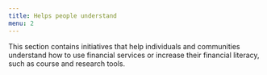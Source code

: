 ```yaml
---
title: Helps people understand
menu: 2
---
```


This section contains initiatives that help individuals and communities understand how to use financial services or increase their financial literacy, such as course and research tools.
